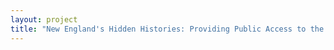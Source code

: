 ```yaml
--- 
layout: project 
title: "New England's Hidden Histories: Providing Public Access to the Manuscripts of New England's First Churches, Incubators of American Democracy" 
---
```



